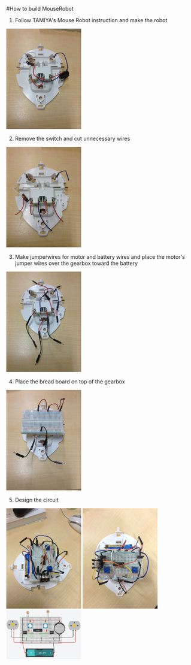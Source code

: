 #How to build MouseRobot
1. Follow TAMIYA's Mouse Robot instruction and make the robot

<img src="/build_instruction/IMG_0916.JPG" width="200">

2. Remove the switch and cut unnecessary wires

<img src="/build_instruction/IMG_0917.JPG" width="200">

3. Make jumperwires for motor and battery wires and place the motor's jumper wires over the gearbox toward the battery

<img src="/build_instruction/IMG_0920.JPG" width="200">

4. Place the bread board on top of the gearbox

<img src="/build_instruction/IMG_0921.JPG" width="200">

5. Design the circuit

<img src="/build_instruction/IMG_0922.JPG" width="200">
<img src="/build_instruction/IMG_0923.JPG" width="200">
<img src="/build_instruction/NOT_pull_down.png" width="200">
